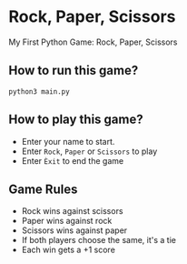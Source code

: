 # Rock, Paper, Scissors
My First Python Game: Rock, Paper, Scissors

## How to run this game?
```
python3 main.py
```

## How to play this game?
- Enter your name to start.
- Enter `Rock`, `Paper` or `Scissors` to play
- Enter `Èxit` to end the game

## Game Rules
- Rock wins against scissors
- Paper wins against rock
- Scissors wins against paper
- If both players choose the same, it's a tie
- Each win gets a +1 score
